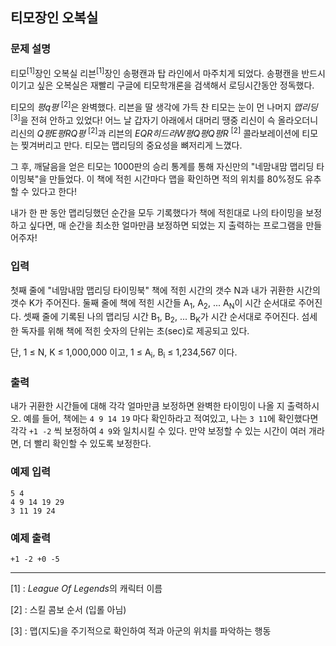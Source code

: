 ## 티모장인 오복실

### 문제 설명

티모<sup>[1]</sup>장인 오복실 리븐<sup>[1]</sup>장인 송평캔과 탑 라인에서 마주치게 되었다. 송평캔을 반드시 이기고 싶은 오복실은 재빨리 구글에 티모학개론을 검색해서 로딩시간동안 정독했다.

티모의 *평q평* <sup>[2]</sup>은 완벽했다. 리븐을 딸 생각에 가득 찬 티모는 눈이 먼 나머지 *맵리딩* <sup>[3]</sup>을 전혀 안하고 있었다! 어느 날 갑자기 아래에서 대머리 땡중 리신이 슥 올라오더니 리신의 *Q평E평RQ평* <sup>[2]</sup>과 리븐의 *EQR히드라W평Q평Q평R* <sup>[2]</sup> 콜라보레이션에 티모는 찢겨버리고 만다. 티모는 맵리딩의 중요성을 뼈저리게 느꼈다.

그 후, 깨달음을 얻은 티모는 1000판의 승리 통계를 통해 자신만의 "네맘내맘 맵리딩 타이밍북"을 만들었다. 이 책에 적힌 시간마다 맵을 확인하면 적의 위치를 80%정도 유추할 수 있다고 한다!

내가 한 판 동안 맵리딩했던 순간을 모두 기록했다가 책에 적힌대로 나의 타이밍을 보정하고 싶다면, 매 순간을 최소한 얼마만큼 보정하면 되었는 지 출력하는 프로그램을 만들어주자!

### 입력

첫째 줄에 "네맘내맘 맵리딩 타이밍북" 책에 적힌 시간의 갯수 N과 내가 귀환한 시간의 갯수 K가 주어진다. 둘째 줄에 책에 적힌 시간들 A<sub>1</sub>, A<sub>2</sub>, ... A<sub>N</sub>이 시간 순서대로 주어진다. 셋째 줄에 기록된 나의 맵리딩 시간 B<sub>1</sub>, B<sub>2</sub>, ... B<sub>K</sub>가 시간 순서대로 주어진다. 섬세한 독자를 위해 책에 적힌 숫자의 단위는 초(sec)로 제공되고 있다.

단, 1 &le; N, K &le; 1,000,000 이고, 1 &le; A<sub>i</sub>, B<sub>i</sub> &le; 1,234,567 이다.

### 출력

내가 귀환한 시간들에 대해 각각 얼마만큼 보정하면 완벽한 타이밍이 나올 지 출력하시오. 예를 들어, 책에는 ```4 9 14 19``` 마다 확인하라고 적여있고, 나는 ```3 11```에 확인했다면 각각 ```+1 -2``` 씩 보정하여 ```4 9```와 일치시킬 수 있다. 만약 보정할 수 있는 시간이 여러 개라면, 더 빨리 확인할 수 있도록 보정한다.

### 예제 입력

```
5 4
4 9 14 19 29
3 11 19 24
```

### 예제 출력

```
+1 -2 +0 -5
```

---

[1] : *League Of Legends*의 캐릭터 이름

[2] : 스킬 콤보 순서 (입롤 아님)

[3] : 맵(지도)을 주기적으로 확인하여 적과 아군의 위치를 파악하는 행동

